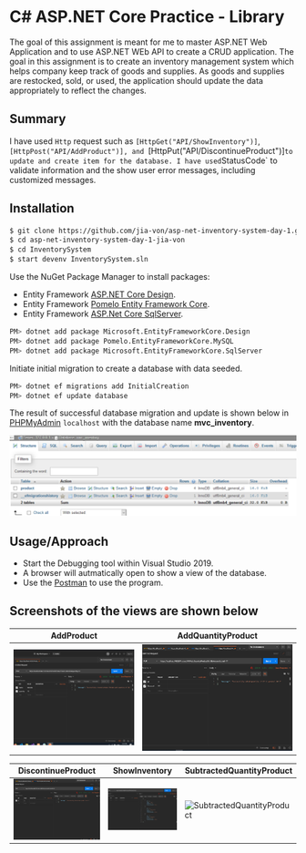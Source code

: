 # C# ASP.NET Core Practice - Library

The goal of this assignment is meant for me to master ASP.NET Web Application and to use ASP.NET WEb API to create a CRUD application. The goal in this assignment is to create an inventory management system which helps company keep track of goods and supplies. As goods and supplies are restocked, sold, or used, the application should update the data appropriately to reflect the changes.

## Summary

I have used `Http` request such as `[HttpGet("API/ShowInventory")]`, `[HttpPost("API/AddProduct")], and `[HttpPut("API/DiscontinueProduct")]` to update and create item for the database. I have used `StatusCode` to validate information and the show user error messages, including customized messages. 

## Installation

```bash
$ git clone https://github.com/jia-von/asp-net-inventory-system-day-1.git
$ cd asp-net-inventory-system-day-1-jia-von
$ cd InventorySystem
$ start devenv InventorySystem.sln
```

Use the NuGet Package Manager to install packages:
- Entity Framework [ASP.NET Core Design](https://docs.microsoft.com/en-us/ef/core/get-started/?tabs=netcore-cli).
- Entity Framework [Pomelo Entity Framework Core](https://github.com/PomeloFoundation/Pomelo.EntityFrameworkCore.MySql). 
- Entity Framework [ASP.Net Core SqlServer](https://docs.microsoft.com/en-us/ef/core/).

```bash
PM> dotnet add package Microsoft.EntityFrameworkCore.Design
PM> dotnet add package Pomelo.EntityFrameworkCore.MySQL
PM> dotnet add package Microsoft.EntityFrameworkCore.SqlServer
```

Initiate initial migration to create a database with data seeded.

```bash
PM> dotnet ef migrations add InitialCreation
PM> dotnet ef update database
```

The result of successful database migration and update is shown below in [PHPMyAdmin](https://www.phpmyadmin.net/) `localhost` with the database name **mvc_inventory**.

![table](/ScreenShots/table.PNG)

## Usage/Approach

- Start the Debugging tool within Visual Studio 2019. 
- A browser will autmatically open to show a view of the database. 
- Use the [Postman](https://www.postman.com/) to use the program. 

## Screenshots of the views are shown below

| AddProduct | AddQuantityProduct |
| ------------- | ------------- |
| ![AddProduct](/ScreenShots/AddProduct.PNG) | ![AddQuantityProduct](/ScreenShots/AddQuantityProduct.PNG) |

| DiscontinueProduct | ShowInventory | SubtractedQuantityProduct |
| ------------- | ------------- | ------------- |
| ![DiscontinueProduct](/ScreenShots/DiscontinueProduct.PNG) | ![ShowInventory](/ScreenShots/ShowInventory.PNG) | ![SubtractedQuantityProduct](/ScreenShots/SubtractedQuantityProduct.PNG) |







